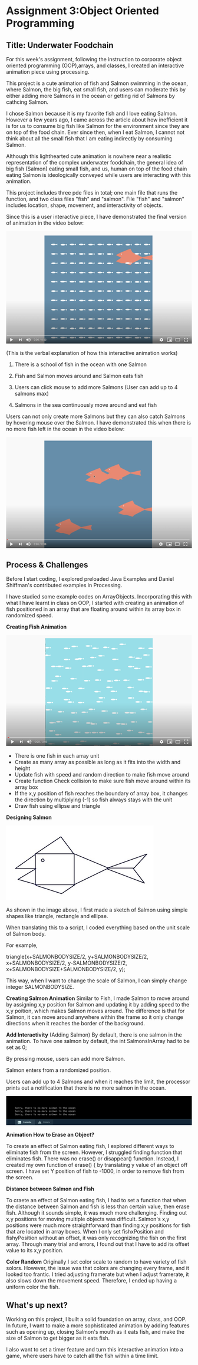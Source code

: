 # Assignment 3:Object Oriented Programming

## Title: Underwater Foodchain 

For this week's assignment, following the instruction to corporate object oriented programming (OOP),arrays, and classes, I created an interactive animation piece using processing. 

This project is a cute animation of fish and Salmon swimming in the ocean, where Salmon, the big fish, eat small fish, and users can moderate this by either adding more Salmons in the ocean or getting rid of Salmons by cathcing Salmon.

I chose Salmon because it is my favorite fish and I love eating Salmon. However a few years ago, I came across the article about how inefficient it is for us to consume big fish like Salmon for the environment since they are on top of the food chain. Ever since then, when I eat Salmon, I cannot not think about all the small fish that I am eating indirectly by consuming Salmon. 

Although this lighthearted cute animation is nowhere near a realistic representation of the complex underwater foodchain, the general idea of big fish (Salmon) eating small fish, and us, human on top of the food chain eating Salmon is ideologically conveyed while users are interacting with this animation. 

This project includes three pde files in total; one main file that runs the function, and two class files "fish" and "salmon". File "fish" and "salmon" includes location, shape, movement, and interactivity of objects. 

Since this is a user interactive piece, I have demonstrated the final version of animation in the video below:

[![Watch the video](Image/salmoneatsfish.png)](https://youtu.be/HjzMetCymzY)

(This is the verbal explanation of how this interactive animation works)

1. There is a school of fish in the ocean with one Salmon 

2. Fish and Salmon moves around and Salmon eats fish

3. Users can click mouse to add more Salmons (User can add up to 4 salmons max)

4. Salmons in the sea continuously move around and eat fish


Users can not only create more Salmons but they can also catch Salmons by hovering mouse over the Salmon. 
I have demonstrated this when there is no more fish left in the ocean in the video below:

[![Watch the video](Image/catchsalmon.png)](https://youtu.be/U45Wx4rRSPU)


## Process & Challenges

Before I start coding, I explored preloaded Java Examples and Daniel Shiffman's contributed examples in Processing. 

I have studied some example codes on ArrayObjects. Incorporating this with what I have learnt in class on OOP, I started with creating an animation of fish positioned in an array that are floating around within its array box in randomized speed. 

**Creating Fish Animation**

[![Watch the video](Image/fisharray.png)](https://youtu.be/ahqS62cjVPs)

- There is one fish in each array unit 
- Create as many array as possible as long as it fits into the width and height
- Update fish with speed and random direction to make fish move around 
- Create function Check collision to make sure fish move around within its array box 
- If the x,y position of fish reaches the boundary of array box, it changes the direction by multiplying (-1) so fish always stays with the unit
- Draw fish using ellipse and triangle 


**Designing Salmon**

![](Image/salmondraw.jpg)

As shown in the image above, I first made a sketch of Salmon using simple shapes like triangle, rectangle and ellipse. 

When translating this to a script, I coded everything based on the unit scale of Salmon body. 

For example, 

triangle(x+SALMONBODYSIZE/2, y+SALMONBODYSIZE/2, x+SALMONBODYSIZE/2, y-SALMONBODYSIZE/2, x+SALMONBODYSIZE+SALMONBODYSIZE/2, y); 

This way, when I want to change the scale of Salmon, I can simply change integer SALMONBODYSIZE. 

**Creating Salmon Animation**
Similar to Fish, I made Salmon to move around by assigning x,y position for Salmon and updating it by adding speed to the x,y poition, which makes Salmon moves around. The difference is that for Salmon, it can move around anywhere within the frame so it only change directions when it reaches the border of the background. 

**Add Interactivity**
(Adding Salmon)
By default, there is one salmon in the animation. 
To have one salmon by default, the int SalmonsInArray had to be set as 0;

By pressing mouse, users can add more Salmon.

Salmon enters from a randomized position. 

Users can add up to 4 Salmons and when it reaches the limit, the processor prints out a notification that there is no more salmon in the ocean.

![](Image/thereisnomore.png)

**Animation How to Erase an Object?**

To create an effect of Salmon eating fish, I explored different ways to eliminate fish from the screen. 
However, I struggled finding function that eliminates fish. There was no erase() or disappear() function.
Instead, I created my own function of erase() { by translating y value of an object off screen. I have set Y position of fish to -1000, in order to remove fish from the screen. 

**Distance between Salmon and Fish**

To craete an effect of Salmon eating fish, I had to set a function that when the distance between Salmon and fish is less than certain value, then erase fish. Although it sounds simple, it was much more challenging. Finding out x,y positions for moving multiple objects was difficult. Salmon's x,y positions were much  more straightforward than finding x,y positions for fish that are located in array boxes. When I only set fishxPosition and fishyPosition without an offset, it was only recognizing the fish on the first array. Through many trial and errors, I found out that I have to add its offset value to its x,y position.


**Color Random**
Originally I set color scale to random to have variety of fish solors. However, the issue was that colors are changing every frame, and it looked too frantic. I tried adjusting framerate but when I adjust framerate, it also slows down the movement speed. Therefore, I ended up having a uniform color the fish. 



## What's up next?
Working on this project, I built a solid foundation on array, class, and OOP. In future, I want to make a more sophisticated animation by adding features such as opening up, closing Salmon's mouth as it eats fish, and make the size of Salmon to get bigger as it eats fish. 

I also want to set a timer feature and turn this interactive animation into a game, where users have to catch all the fish within a time limit. 



